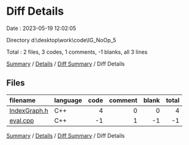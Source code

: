 # Diff Details

Date : 2023-05-19 12:02:05

Directory d:\\desktop\\work\\code\\IG_NoOp_5

Total : 2 files,  3 codes, 1 comments, -1 blanks, all 3 lines

[Summary](results.md) / [Details](details.md) / [Diff Summary](diff.md) / Diff Details

## Files
| filename | language | code | comment | blank | total |
| :--- | :--- | ---: | ---: | ---: | ---: |
| [IndexGraph.h](/IndexGraph.h) | C++ | 4 | 0 | 0 | 4 |
| [eval.cpp](/eval.cpp) | C++ | -1 | 1 | -1 | -1 |

[Summary](results.md) / [Details](details.md) / [Diff Summary](diff.md) / Diff Details